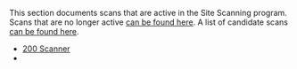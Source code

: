 This section documents scans that are active in the Site Scanning program.  Scans that are no longer active [can be found here](https://github.com/18F/site-scanning/tree/master/docs/scanners/inactive).  A list of candidate scans [can be found here](https://github.com/18F/site-scanning/blob/master/docs/candidate-scans.md).  

* [200 Scanner](https://github.com/18F/site-scanning/blob/master/docs/scanners/200.md)
* 

